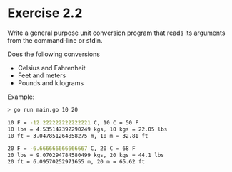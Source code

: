 # Exercise 2.2

Write a general purpose unit conversion program that reads its arguments
from the command-line or stdin.

Does the following conversions
- Celsius and Fahrenheit
- Feet and meters
- Pounds and kilograms

Example:

```bash
> go run main.go 10 20

10 F = -12.222222222222221 C, 10 C = 50 F
10 lbs = 4.535147392290249 kgs, 10 kgs = 22.05 lbs
10 ft = 3.047851264858275 m, 10 m = 32.81 ft

20 F = -6.666666666666667 C, 20 C = 68 F
20 lbs = 9.070294784580499 kgs, 20 kgs = 44.1 lbs
20 ft = 6.09570252971655 m, 20 m = 65.62 ft
```


